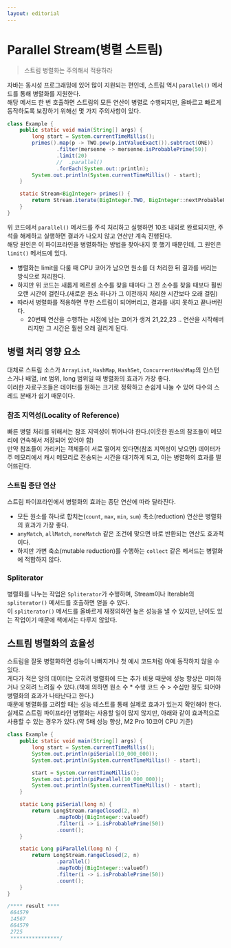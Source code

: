 ```yaml
---
layout: editorial
---
```


# Parallel Stream(병렬 스트림)

> 스트림 병렬화는 주의해서 적용하라

자바는 동시성 프로그래밍에 있어 많이 지원되는 편인데, 스트림 역시 `parallel()` 메서드를 통해 병렬화를 지원한다.  
해당 메서드 한 번 호출하면 스트림의 모든 연산이 병렬로 수행되지만, 올바르고 빠르게 동작하도록 보장하기 위해선 몇 가지 주의사항이 있다.

```java
class Example {
    public static void main(String[] args) {
        long start = System.currentTimeMillis();
        primes().map(p -> TWO.pow(p.intValueExact()).subtract(ONE))
                .filter(mersenne -> mersenne.isProbablePrime(50))
                .limit(20)
                //  .parallel()
                .forEach(System.out::println);
        System.out.println(System.currentTimeMillis() - start);
    }

    static Stream<BigInteger> primes() {
        return Stream.iterate(BigInteger.TWO, BigInteger::nextProbablePrime);
    }
}
```

위 코드에서 `parallel()` 메서드를 주석 처리하고 실행하면 10초 내외로 완료되지만, 주석을 해제하고 실행하면 결과가 나오지 않고 연산만 계속 진행된다.  
해당 원인은 이 파이프라인을 병렬화하는 방법을 찾아내지 못 했기 때문인데, 그 원인은 `limit()` 메서드에 있다.

- 병렬화는 limit을 다룰 때 CPU 코어가 남으면 원소를 더 처리한 뒤 결과를 버리는 방식으로 처리한다.
- 하지만 위 코드는 새롭게 메르센 소수를 찾을 때마다 그 전 소수를 찾을 때보다 훨씬 오랜 시간이 걸린다.(새로운 원소 하나가 그 이전까지 처리한 시간보다 오래 걸림)
- 따라서 병렬화를 적용하면 무한 스트림이 되어버리고, 결과를 내지 못하고 끝나버린다.
    - 20번째 연산을 수행하는 시점에 남는 코어가 생겨 21,22,23 .. 연산을 시작해버리지만 그 시간은 훨씬 오래 걸리게 된다.

## 병렬 처리 영향 요소

대체로 스트림 소스가 `ArrayList`, `HashMap`, `HashSet`, `ConcurrentHashMap`의 인스턴스거나 배열, int 범위, long 범위일 때 병렬화의 효과가 가장 좋다.  
이러한 자료구조들은 데이터를 원하는 크기로 정확하고 손쉽게 나눌 수 있어 다수의 스레드 분배가 쉽기 때문이다.

### 참조 지역성(Locality of Reference)

빠른 병렬 처리를 위해서는 참조 지역성이 뛰어나야 한다.(이웃한 원소의 참조들이 메모리에 연속해서 저장되어 있어야 함)  
만약 참조들이 가리키는 객체들이 서로 떨어져 있다면(참조 지역성이 낮으면) 데이터가 주 메모리에서 캐시 메모리로 전송되는 시간을 대기하게 되고, 이는 병렬화의 효과를 떨어뜨린다.

### 스트림 종단 연산

스트림 파이프라인에서 병렬화의 효과는 종단 연산에 따라 달라진다.

- 모든 원소를 하나로 합치는(`count`, `max`, `min`, `sum`) 축소(reduction) 연산은 병렬화의 효과가 가장 좋다.
- `anyMatch`, `allMatch`, `noneMatch` 같은 조건에 맞으면 바로 반환되는 연산도 효과적이다.
- 하지만 가변 축소(mutable reduction)를 수행하는 `collect` 같은 메서드는 병렬화에 적합하지 않다.

### Spliterator

병렬화를 나누는 작업은 `Spliterator`가 수행하며, Stream이나 Iterable의 `spliterator()` 메서드를 호출하면 얻을 수 있다.  
이 `spliterator()` 메서드를 올바르게 재정의하면 높은 성능을 낼 수 있지만, 난이도 있는 작업이기 때문에 책에서는 다루지 않았다.

## 스트림 병렬화의 효율성

스트림을 잘못 병렬화하면 성능이 나빠지거나 첫 예시 코드처럼 아예 동작하지 않을 수 있다.  
게다가 적은 양의 데이터는 오히려 병렬화에 드는 추가 비용 때문에 성능 향상은 미미하거나 오히려 느려질 수 있다.(책에 의하면 원소 수 * 수행 코드 수 > 수십만 정도 되어야 병렬화의 효과가 나타난다고 한다.)  
때문에 병렬화를 고려할 때는 성능 테스트를 통해 실제로 효과가 있는지 확인해야 한다.  
실제로 스트림 파이프라인 병렬화는 사용할 일이 많지 않지만, 아래와 같이 효과적으로 사용할 수 있는 경우가 있다.(약 5배 성능 향상, M2 Pro 10코어 CPU 기준)

```java
class Example {
    public static void main(String[] args) {
        long start = System.currentTimeMillis();
        System.out.println(piSerial(10_000_000));
        System.out.println(System.currentTimeMillis() - start);

        start = System.currentTimeMillis();
        System.out.println(piParallel(10_000_000));
        System.out.println(System.currentTimeMillis() - start);
    }

    static Long piSerial(long n) {
        return LongStream.rangeClosed(2, n)
                .mapToObj(BigInteger::valueOf)
                .filter(i -> i.isProbablePrime(50))
                .count();
    }

    static Long piParallel(long n) {
        return LongStream.rangeClosed(2, n)
                .parallel()
                .mapToObj(BigInteger::valueOf)
                .filter(i -> i.isProbablePrime(50))
                .count();
    }
}

/**** result ****
 664579
 14567
 664579
 2725
 ****************/
```

